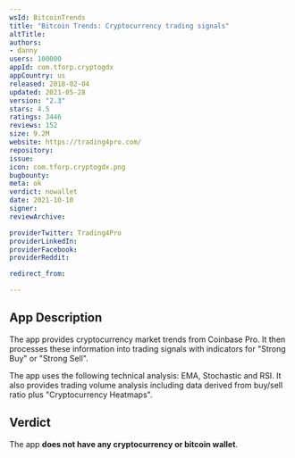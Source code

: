 ```yaml
---
wsId: BitcoinTrends
title: "Bitcoin Trends: Cryptocurrency trading signals"
altTitle: 
authors:
- danny
users: 100000
appId: com.tforp.cryptogdx
appCountry: us
released: 2018-02-04
updated: 2021-05-28
version: "2.3"
stars: 4.5
ratings: 3446
reviews: 152
size: 9.2M
website: https://trading4pro.com/
repository: 
issue: 
icon: com.tforp.cryptogdx.png
bugbounty: 
meta: ok
verdict: nowallet
date: 2021-10-10
signer: 
reviewArchive:

providerTwitter: Trading4Pro
providerLinkedIn: 
providerFacebook: 
providerReddit: 

redirect_from:

---
```


## App Description

The app provides cryptocurrency market trends from Coinbase Pro. It then processes these information into trading signals with indicators for "Strong Buy" or "Strong Sell". 

The app uses the following technical analysis: EMA, Stochastic and RSI. It also provides trading volume analysis including data derived from buy/sell ratio plus "Cryptocurrency Heatmaps".

## Verdict

The app **does not have any cryptocurrency or bitcoin wallet**.
